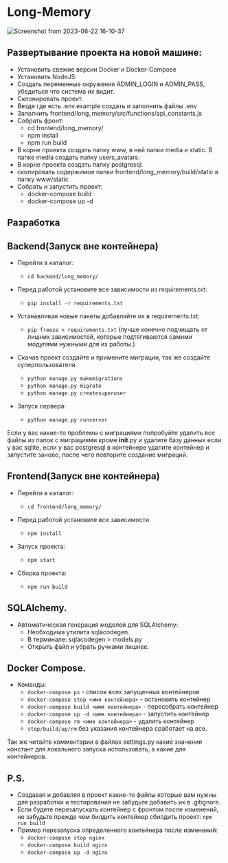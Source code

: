 # Long-Memory
![Screenshot from 2023-06-22 16-10-37](https://github.com/klarkcharlz/Long-Memory/assets/71945221/29a8b33f-81cc-4006-89da-ca09d995f7ea)

## Развертывание проекта на новой машине:
  + Установить свежие версии Docker и Docker-Compose
  + Установить NodeJS
  + Создать переменные окружения ADMIN_LOGIN и ADMIN_PASS, убедиться что система их видит.
  + Склонировать проект.
  + Везде где есть .env.example создать и заполнить файлы .env
  + Заполнить frontend/long_memory/src/functions/api_constants.js  
  + Собрать фронт:
    + cd frontend/long_memory/
    + npm install
    + npm run build
  + В корне проекта создать папку www, в ней папки media и static. В папке media создать папку users_avatars.
  + В корне проекта создать папку postgresql.
  + скопировать содержимое папки frontend/long_memory/build/static в папку www/static
  + Собрать и запустить проект:
    + docker-compose build
    + docker-compose up -d

## Разработка

## Backend(Запуск вне контейнера)
+ Перейти в каталог:
    + `cd backend/long_memory/`

+ Перед работой установите все зависимости из requirements.txt:
    + `pip install -r requirements.txt`

+ Устанавливая новые пакеты добавляйте их в requirements.txt:
    + `pip freeze > requirements.txt` (лучше конечно подчищать от лишних зависимостей, которые подтягиваются самими модулями нужными для их работы.)

+ Скачав проект создайте и примените миграции, так же создайте суперпользователя.
    + `python manage.py makemigrations`
    + `python manage.py migrate`
    + `python manage.py createsuperuser`
  
+ Запуск сервера:
    + `python manage.py runserver`

Если у вас какие-то проблемы с миграциями попробуйте удалить все файлы из папок с миграциями кроме __init__.py
и удалите базу данных если у вас sqlite, если у вас postgresql в контейнере удалите контейнер и запустите заново,
после чего повторите создание миграций.


## Frontend(Запуск вне контейнера)

+ Перейти в каталог:
    + `cd frontend/long_memory/`

+ Перед работой установите все зависимости
    + `npm install`

+ Запуск проекта:
    + `npm start`

+ Сборка проекта:
    + `npm run build`
  
## SQLAlchemy.
+ Автоматическая генерация моделей для SQLAlchemy:
    + Необходима утилита sqlacodegen.
    + В терминале: sqlacodegen <DSN> > models.py 
    + Открыть файл и убрать ручками лишнее.

## Docker Compose.
+ Команды:
    + `docker-compose ps` - список всех запущенных контейнеров
    + `docker-compose stop <имя контейнера>` - остановить контейнер
    + `docker-compose build <имя контейнера>` - пересобрать контейнер
    + `docker-compose up -d <имя контейнера>` - запустить контейнер
    + `docker-compose rm <имя контейнера>` - удалить контейнер
    + `stop/build/up/rm` без указания контейнера сработает на все. 

Так же читайте комментарии в файлах settings.py какие значения констант для локального запуска использовать, а какие для контейнеров.
  
## P.S.
+ Создавая и добавляя в проект какие-то файлы которые вам нужны для разработки 
и тестирования не забудьте добавить их в .gitignore.
+ Если будете перезапускать контейнер с фронтом после изменений, не забудьте прежде чем билдить контейнер сбилдить проект: `npm run build`
+ Пример перезапуска определенного контейнера после изменений:
    + `docker-compose stop nginx`
    + `docker-compose build nginx`
    + `docker-compose up -d nginx`
